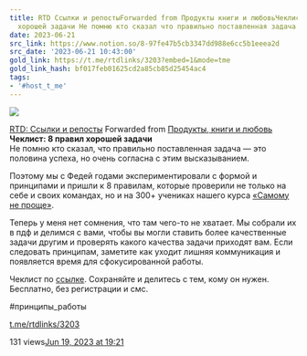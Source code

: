 ```yaml
---
title: RTD Ссылки и репостыForwarded from Продукты книги и любовьЧеклист 8 правил
  хорошей задачи Не помню кто сказал что правильно поставленная задача  это п
date: 2023-06-21
src_link: https://www.notion.so/8-97fe47b5cb3347dd988e6cc5b1eeea2d
src_date: '2023-06-21 10:43:00'
gold_link: https://t.me/rtdlinks/3203?embed=1&mode=tme
gold_link_hash: bf017feb01625cd2a85cb85d25454ac4
tags:
- '#host_t_me'
---
```




[*![](https://cdn4.cdn-telegram.org/file/OSP5eSN1Fh5Og4jH5NBxBc3QAzgqHjg8SyCD5TphYcAL91DciL-FdaFVdCUUE21blsgMX6_Euw6qYj0znJomfWcNm0CID6mfmfmqoMLJ15pqsco68PosPtf7kKP_X3OpDin34tBOFtdPMfbHiS9hOsiLuTZmoSV2ngxItKoATygKQt6QSA5vfY7RMnXgFnJ_mVX31etU3BuiWvWTlO0yCCj-cVm-HtfOrveectudQXBX6Xw-hoCfOC3V110Lp6591VwnJtY5SowUdpFWmm3ZSh2_bGQYm-VxafONrOneFzG28g3dnJRNPqM8J5ajxibmoOo6zvCbUHlrt03-GSAmwg.jpg)*](https://t.me/rtdlinks)



[RTD: Ссылки и репосты](https://t.me/rtdlinks)
Forwarded from [Продукты, книги и любовь](https://t.me/product_love/617)
**Чеклист: 8 правил хорошей задачи**  
Не помню кто сказал, что правильно поставленная задача — это половина успеха, но очень согласна с этим высказыванием.   
  
Поэтому мы с Федей годами экспериментировали с формой и принципами и пришли к 8 правилам, которые проверили не только на себе и своих командах, но и на 300+ учениках нашего курса [«Самому не проще»](https://education.borshev.com/delegate).   
  
Теперь у меня нет сомнения, что там чего-то не хватает. Мы собрали их в пдф и делимся с вами, чтобы вы могли ставить более качественные задачи другим и проверять какого качества задачи приходят вам. Если следовать принципам, заметите как уходит лишняя коммуникация и появляется время для сфокусированной работы.  
  
Чеклист по [ссылке](https://cdn.tough-dev.school/materials/8-task-rules.pdf). Сохраняйте и делитесь с тем, кому он нужен. Бесплатно, без регистрации и смс.  
  
#принципы\_работы

[t.me/rtdlinks/3203](https://t.me/rtdlinks/3203)

131 views[Jun 19, 2023 at 19:21](https://t.me/rtdlinks/3203)